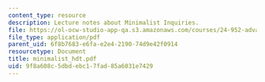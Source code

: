 ```yaml
---
content_type: resource
description: Lecture notes about Minimalist Inquiries.
file: https://ol-ocw-studio-app-qa.s3.amazonaws.com/courses/24-952-advanced-syntax-spring-2007/9f8a608c5dbdebc17fad85a6031e7429_minimalist_hdt.pdf
file_type: application/pdf
parent_uid: 6f8b7683-e6fa-e2e4-2190-74d9e42f0914
resourcetype: Document
title: minimalist_hdt.pdf
uid: 9f8a608c-5dbd-ebc1-7fad-85a6031e7429
---
```

